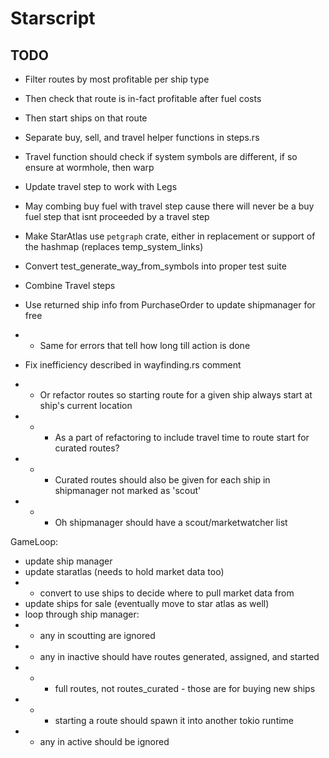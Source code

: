 # Starscript

## TODO

- Filter routes by most profitable per ship type
- Then check that route is in-fact profitable after fuel costs
- Then start ships on that route

- Separate buy, sell, and travel helper functions in steps.rs
- Travel function should check if system symbols are different, if so ensure at wormhole, then warp
- Update travel step to work with Legs
- May combing buy fuel with travel step cause there will never be a buy fuel step that isnt proceeded by a travel step
- Make StarAtlas use `petgraph` crate, either in replacement or support of the hashmap (replaces temp_system_links)
- Convert test_generate_way_from_symbols into proper test suite
- Combine Travel steps
- Use returned ship info from PurchaseOrder to update shipmanager for free
- - Same for errors that tell how long till action is done
- Fix inefficiency described in wayfinding.rs comment
- - Or refactor routes so starting route for a given ship always start at ship's current location
- - - As a part of refactoring to include travel time to route start for curated routes?
- - - Curated routes should also be given for each ship in shipmanager not marked as 'scout'
- - - Oh shipmanager should have a scout/marketwatcher list

GameLoop:
- update ship manager
- update staratlas (needs to hold market data too)
- - convert to use ships to decide where to pull market data from
- update ships for sale (eventually move to star atlas as well)
- loop through ship manager:
- - any in scoutting are ignored
- - any in inactive should have routes generated, assigned, and started
- - - full routes, not routes_curated - those are for buying new ships
- - - starting a route should spawn it into another tokio runtime
- - any in active should be ignored
